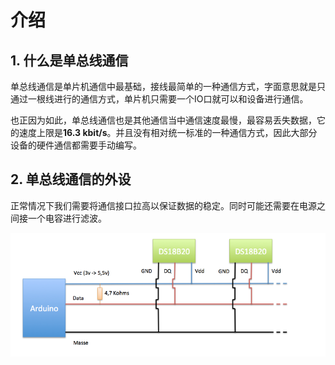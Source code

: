 # 介绍

## 1. 什么是单总线通信

单总线通信是单片机通信中最基础，接线最简单的一种通信方式，字面意思就是只通过一根线进行的通信方式，单片机只需要一个IO口就可以和设备进行通信。

也正因为如此，单总线通信也是其他通信当中通信速度最慢，最容易丢失数据，它的速度上限是**16.3 kbit/s**。并且没有相对统一标准的一种通信方式，因此大部分设备的硬件通信都需要手动编写。

## 2. 单总线通信的外设

正常情况下我们需要将通信接口拉高以保证数据的稳定。同时可能还需要在电源之间接一个电容进行滤波。

![拉高稳定信号](../../../images/通信专题/串口通信/One-Wire/3.1.0-1.png)

